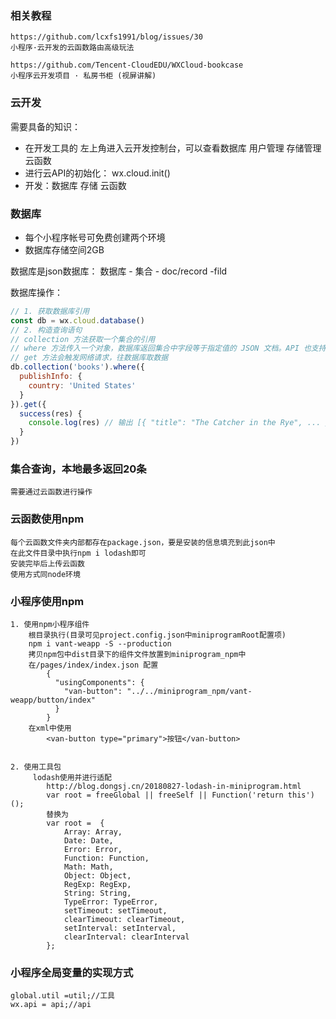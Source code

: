     
### 相关教程
    https://github.com/lcxfs1991/blog/issues/30
    小程序·云开发的云函数路由高级玩法

    https://github.com/Tencent-CloudEDU/WXCloud-bookcase
    小程序云开发项目 · 私房书柜 (视屏讲解)


### 云开发
需要具备的知识：
* 在开发工具的 左上角进入云开发控制台，可以查看数据库 用户管理 存储管理 云函数
* 进行云API的初始化： wx.cloud.init()
* 开发：数据库 存储 云函数

### 数据库
* 每个小程序帐号可免费创建两个环境
* 数据库存储空间2GB

数据库是json数据库： 数据库 - 集合 - doc/record -fild

数据库操作：
```js
// 1. 获取数据库引用
const db = wx.cloud.database()
// 2. 构造查询语句
// collection 方法获取一个集合的引用
// where 方法传入一个对象，数据库返回集合中字段等于指定值的 JSON 文档。API 也支持高级的查询条件（比如大于、小于、in 等），具体见文档查看支持列表
// get 方法会触发网络请求，往数据库取数据
db.collection('books').where({
  publishInfo: {
    country: 'United States'
  }
}).get({
  success(res) {
    console.log(res) // 输出 [{ "title": "The Catcher in the Rye", ... }]
  }
})
```

### 集合查询，本地最多返回20条
    需要通过云函数进行操作

### 云函数使用npm
    每个云函数文件夹内部都存在package.json，要是安装的信息填充到此json中
    在此文件目录中执行npm i lodash即可
    安装完毕后上传云函数
    使用方式同node环境

### 小程序使用npm
    1. 使用npm小程序组件
        根目录执行(目录可见project.config.json中miniprogramRoot配置项)
        npm i vant-weapp -S --production
        拷贝npm包中dist目录下的组件文件放置到miniprogram_npm中
        在/pages/index/index.json 配置 
            {
              "usingComponents": {
                "van-button": "../../miniprogram_npm/vant-weapp/button/index"
              }
            }
        在xml中使用
            <van-button type="primary">按钮</van-button>

        
    2. 使用工具包 
         lodash使用并进行适配 
            http://blog.dongsj.cn/20180827-lodash-in-miniprogram.html
            var root = freeGlobal || freeSelf || Function('return this')();
            替换为
            var root =  {
                Array: Array,
                Date: Date,
                Error: Error,
                Function: Function,
                Math: Math,
                Object: Object,
                RegExp: RegExp,
                String: String,
                TypeError: TypeError,
                setTimeout: setTimeout,
                clearTimeout: clearTimeout,
                setInterval: setInterval,
                clearInterval: clearInterval
            };



### 小程序全局变量的实现方式
    global.util =util;//工具
    wx.api = api;//api




